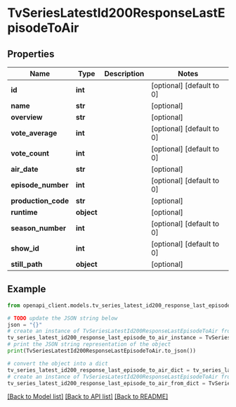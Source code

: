 # TvSeriesLatestId200ResponseLastEpisodeToAir


## Properties

Name | Type | Description | Notes
------------ | ------------- | ------------- | -------------
**id** | **int** |  | [optional] [default to 0]
**name** | **str** |  | [optional] 
**overview** | **str** |  | [optional] 
**vote_average** | **int** |  | [optional] [default to 0]
**vote_count** | **int** |  | [optional] [default to 0]
**air_date** | **str** |  | [optional] 
**episode_number** | **int** |  | [optional] [default to 0]
**production_code** | **str** |  | [optional] 
**runtime** | **object** |  | [optional] 
**season_number** | **int** |  | [optional] [default to 0]
**show_id** | **int** |  | [optional] [default to 0]
**still_path** | **object** |  | [optional] 

## Example

```python
from openapi_client.models.tv_series_latest_id200_response_last_episode_to_air import TvSeriesLatestId200ResponseLastEpisodeToAir

# TODO update the JSON string below
json = "{}"
# create an instance of TvSeriesLatestId200ResponseLastEpisodeToAir from a JSON string
tv_series_latest_id200_response_last_episode_to_air_instance = TvSeriesLatestId200ResponseLastEpisodeToAir.from_json(json)
# print the JSON string representation of the object
print(TvSeriesLatestId200ResponseLastEpisodeToAir.to_json())

# convert the object into a dict
tv_series_latest_id200_response_last_episode_to_air_dict = tv_series_latest_id200_response_last_episode_to_air_instance.to_dict()
# create an instance of TvSeriesLatestId200ResponseLastEpisodeToAir from a dict
tv_series_latest_id200_response_last_episode_to_air_from_dict = TvSeriesLatestId200ResponseLastEpisodeToAir.from_dict(tv_series_latest_id200_response_last_episode_to_air_dict)
```
[[Back to Model list]](../README.md#documentation-for-models) [[Back to API list]](../README.md#documentation-for-api-endpoints) [[Back to README]](../README.md)


